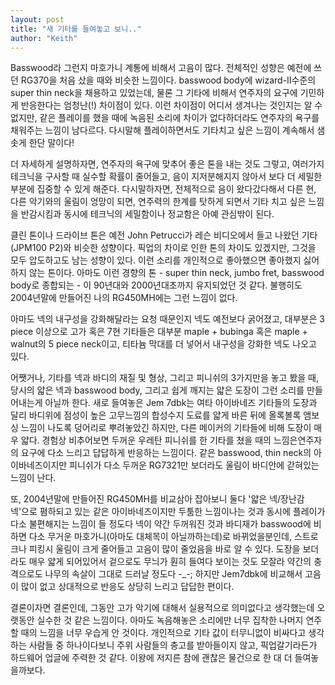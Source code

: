 ```yaml
---
layout: post
title: "새 기타를 들여놓고 보니.."
author: "Keith"
---
```


Basswood라 그런지 마호가니 계통에 비해서 고음이 많다. 전체적인 성향은 예전에 쓰던 RG370을 처음 샀을 때와 비슷한 느낌이다. basswood body에 wizard-II수준의 super thin neck을 채용하고 있었는데, 물론 그 기타에 비해서 연주자의 요구에 기민하게 반응한다는 엄청난(!) 차이점이 있다. 이런 차이점이 어디서 생겨나는 것인지는 알 수 없지만, 같은 플레이를 했을 때에 녹음된 소리에 차이가 없다하더라도 연주자의 욕구를 채워주는 느낌이 남다르다. 다시말해 플레이하면서도 기타치고 싶은 느낌이 계속해서 샘솟게 한단 말이다!

더 자세하게 설명하자면, 연주자의 욕구에 맞추어 좋은 톤을 내는 것도 그렇고, 여러가지 테크닉을 구사할 때 실수할 확률이 줄어들고, 음이 지저분해지지 않아서 보다 더 세밀한 부분에 집중할 수 있게 해준다. 다시말하자면, 전체적으로 음이 왔다갔다해서 다른 현, 다른 악기와의 울림이 엉망이 되면, 연주력의 한계를 탓하게 되면서 기타 치고 싶은 느낌을 반감시킴과 동시에 테크닉의 세밀함이나 정교함은 아예 관심밖이 된다.

클린 톤이나 드라이브 톤은 예전 John Petrucci가 레슨 비디오에서 들고 나왔던 기타(JPM100 P2)와 비슷한 성향이다. 픽업의 차이로 인한 톤의 차이도 있겠지만, 그것을 모두 압도하고도 남는 성향이 있다. 이런 소리를 개인적으로 좋아했으면 좋아했지 싫어하지 않는 톤이다. 아마도 이런 경향의 톤 - super thin neck, jumbo fret, basswood body로 종합되는 - 이 90년대와 2000년대초까지 유지되었던 것 같다. 불행히도 2004년말에 만들어진 나의 RG450MH에는 그런 느낌이 없다. 

아마도 넥의 내구성을 강화해달라는 요청 때문인지 넥도 예전보다 굵어졌고, 대부분은 3 piece 이상으로 고가 혹은 7현 기타들은 대부분 maple + bubinga 혹은 maple + walnut의 5 piece neck이고, 티타늄 막대를 더 넣어서 내구성을 강화한 넥도 나오고 있다.

어쨋거나, 기타를 넥과 바디의 재질 및 형상, 그리고 피니쉬의 3가지만을 놓고 봤을 때, 당시의 얇은 넥과 basswood body, 그리고 쉽게 깨지는 얇은 도장이 그런 소리를 만들어내는게 아닐까 한다. 새로 들여놓은 Jem 7dbk는 여타 아이바네즈 기타들의 도장과 달리 바디위에 점성이 높은 고무느낌의 합성수지 도료를 얇게 바른 뒤에 올록볼록 앰보싱 느낌이 나도록 덩어리로 뿌려놓았긴 하지만, 다른 메이커의 기타들에 비해 도장이 매우 얇다. 경험상 비추어보면 두꺼운 우레탄 피니쉬를 한 기타를 쳤을 때의 느낌은연주자의 요구에 다소 느리고 답답하게 반응하는 느낌이다. 같은 basswood, thin neck의 아이바네즈이지만 피니쉬가 다소 두꺼운 RG7321만 보더라도 울림이 바디안에 갇혀있는 느낌이 난다.

또, 2004년말에 만들어진 RG450MH를 비교삼아 잡아보니 둘다 '얇은 넥/장난감 넥'으로 폄하되고 있는 같은 아이바네즈이지만 두툼한 느낌이나는 것과 동시에 플레이가 다소 불편해지는 느낌이 들 정도다 넥이 약간 두꺼워진 것과 바디재가 basswood에 비하면 다소 무거운 마호가니(아마도 대체목이 아닐까하는데)로 바뀌었을분인데, 스트로크나 피킹시 울림이 크게 줄어들고 고음이 많이 줄었음을 바로 알 수 있다. 도장을 보더라도 매우 얇게 되어있어서 겉으로도 무늬가 훤히 들여다 보이는 것도 모잘라 약간의 충격으로도 나무의 속살이 그대로 드러날 정도다 -_-; 하지만 Jem7dbk에 비교해서 고음이 많이 없고 상대적으로 반응도 상당히 느리고 답답한 편이다.

결론이자면 결론인데, 그동안 고가 악기에 대해서 실용적으로 의미없다고 생각했는데 오랫동안 실수한 것 같은 느낌이다. 아마도 녹음해놓은 소리에만 너무 집착한 나머지 연주할 때의 느낌을 너무 우습게 안 것이다. 개인적으로 기타 값이 터무니없이 비싸다고 생각하는 사람들 중 하나이다보니 주위 사람들의 충고를 받아들이지 않고, 픽업갈기라든가 하드웨어 업글에 주력한 것 같다. 이왕에 저지른 참에 괜찮은 물건으로 한 대 더 들여놓을까보다.



